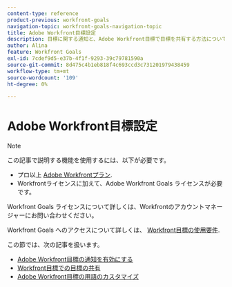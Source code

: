 ```yaml
---
content-type: reference
product-previous: workfront-goals
navigation-topic: workfront-goals-navigation-topic
title: Adobe Workfront目標設定
description: 目標に関する通知と、Adobe Workfront目標で目標を共有する方法については、次の記事を参照してください。
author: Alina
feature: Workfront Goals
exl-id: 7cdef9d5-e37b-4f1f-9293-39c79781590a
source-git-commit: 8d475c4b1eb818f4c693ccd3c731201979438459
workflow-type: tm+mt
source-wordcount: '109'
ht-degree: 0%

---
```


# Adobe Workfront目標設定

<!--drafted for P&P new model: the note at the top will need to be replaced with this:

Your organization must have the following to use the functionality described in this article:

* For the legacy plan and license structure: 

  * A Pro or higher [Adobe Workfront plan](https://www.workfront.com/plans). 
  * An Adobe Workfront Goals license in addition to a Workfront license.

* For the current plan and license structure:

  * An Ultimate plan 
    
    Or
    
    An additional license for Adobe Workfront Goals for the Prime or Select Adobe Workfront plans. <is there a link we can add here for the plans and what they contain?!>

Contact your Workfront account manager to learn about a Workfront Goals license.

For additional information about access to Workfront Goals, see [Requirements to use Workfront Goals](../workfront-goals/goal-management/access-needed-for-wf-goals.md).
-->

>[!NOTE]
>
>この記事で説明する機能を使用するには、以下が必要です。
>
>* プロ以上 [Adobe Workfrontプラン](https://www.workfront.com/plans).
>* Workfrontライセンスに加えて、Adobe Workfront Goals ライセンスが必要です。
>
>  Workfront Goals ライセンスについて詳しくは、Workfrontのアカウントマネージャーにお問い合わせください。
>
>Workfront Goals へのアクセスについて詳しくは、 [Workfront目標の使用要件](../../workfront-goals/goal-management/access-needed-for-wf-goals.md).

この節では、次の記事を扱います。

* [Adobe Workfront目標の通知を有効にする](../../workfront-goals/workfront-goals-settings/wf-goals-notifications.md)
* [Workfront目標での目標の共有](../../workfront-goals/workfront-goals-settings/share-a-goal.md)
* [Adobe Workfront目標の用語のカスタマイズ](../workfront-goals-settings/customize-wf-goals-terminology.md)
